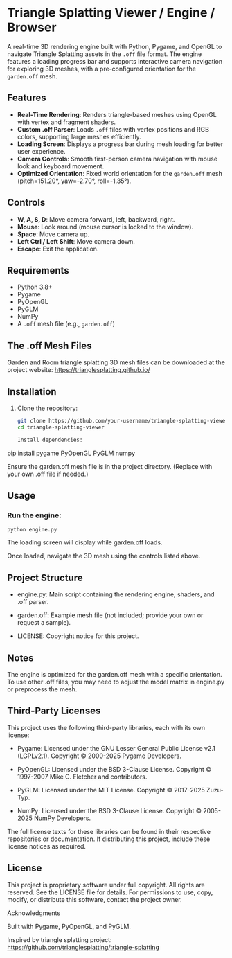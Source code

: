 # Triangle Splatting Viewer / Engine / Browser

A real-time 3D rendering engine built with Python, Pygame, and OpenGL to navigate Triangle Splatting assets in the `.off` file format. The engine features a loading progress bar and supports interactive camera navigation for exploring 3D meshes, with a pre-configured orientation for the `garden.off` mesh.

## Features
- **Real-Time Rendering**: Renders triangle-based meshes using OpenGL with vertex and fragment shaders.
- **Custom .off Parser**: Loads `.off` files with vertex positions and RGB colors, supporting large meshes efficiently.
- **Loading Screen**: Displays a progress bar during mesh loading for better user experience.
- **Camera Controls**: Smooth first-person camera navigation with mouse look and keyboard movement.
- **Optimized Orientation**: Fixed world orientation for the `garden.off` mesh (pitch=151.20°, yaw=-2.70°, roll=-1.35°).

## Controls
- **W, A, S, D**: Move camera forward, left, backward, right.
- **Mouse**: Look around (mouse cursor is locked to the window).
- **Space**: Move camera up.
- **Left Ctrl / Left Shift**: Move camera down.
- **Escape**: Exit the application.

## Requirements
- Python 3.8+
- Pygame
- PyOpenGL
- PyGLM
- NumPy
- A `.off` mesh file (e.g., `garden.off`)

## The .off Mesh Files
Garden and Room triangle splatting 3D mesh files can be downloaded at the project website: https://trianglesplatting.github.io/ 

## Installation
1. Clone the repository:
   ```bash
   git clone https://github.com/your-username/triangle-splatting-viewer.git
   cd triangle-splatting-viewer

   Install dependencies:

pip install pygame PyOpenGL PyGLM numpy


Ensure the garden.off mesh file is in the project directory. (Replace with your own .off file if needed.)

## Usage

### Run the engine:

```
python engine.py
```

The loading screen will display while garden.off loads.

Once loaded, navigate the 3D mesh using the controls listed above.


## Project Structure

- engine.py: Main script containing the rendering engine, shaders, and .off parser.

- garden.off: Example mesh file (not included; provide your own or request a sample).

- LICENSE: Copyright notice for this project.

## Notes

The engine is optimized for the garden.off mesh with a specific orientation. To use other .off files, you may need to adjust the model matrix in engine.py or preprocess the mesh.

## Third-Party Licenses

This project uses the following third-party libraries, each with its own license:


- Pygame: Licensed under the GNU Lesser General Public License v2.1 (LGPLv2.1). Copyright © 2000-2025 Pygame Developers.

- PyOpenGL: Licensed under the BSD 3-Clause License. Copyright © 1997-2007 Mike C. Fletcher and contributors.

- PyGLM: Licensed under the MIT License. Copyright © 2017-2025 Zuzu-Typ.

- NumPy: Licensed under the BSD 3-Clause License. Copyright © 2005-2025 NumPy Developers.

The full license texts for these libraries can be found in their respective repositories or documentation. If distributing this project, include these license notices as required.

## License

This project is proprietary software under full copyright. All rights are reserved. See the LICENSE file for details. For permissions to use, copy, modify, or distribute this software, contact the project owner.


Acknowledgments

Built with Pygame, PyOpenGL, and PyGLM.

Inspired by triangle splatting project: https://github.com/trianglesplatting/triangle-splatting
